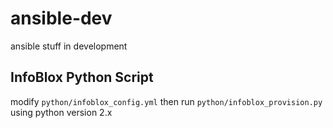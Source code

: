# ansible-dev
ansible stuff in development

## InfoBlox Python Script
modify `python/infoblox_config.yml` then run `python/infoblox_provision.py` using python version 2.x
